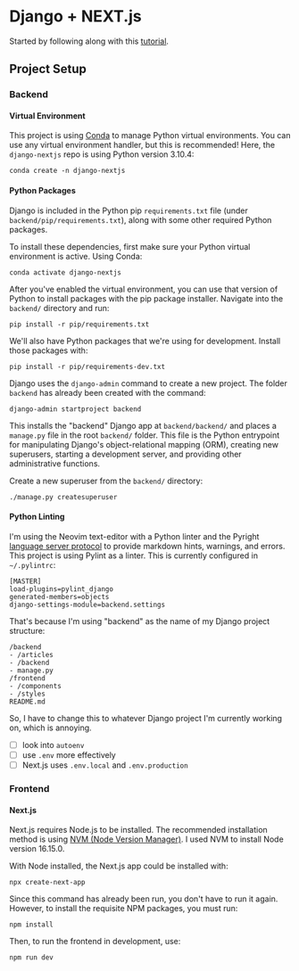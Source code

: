 # Django + NEXT.js

Started by following along with this [tutorial](https://www.youtube.com/watch?v=zS3vKMbsUfY).

## Project Setup

### Backend

#### Virtual Environment

This project is using [Conda](https://conda.io/projects/conda/en/latest/user-guide/tasks/manage-environments.html) to manage Python virtual environments. You can use any virtual environment handler, but this is recommended! Here, the `django-nextjs` repo is using Python version 3.10.4:

`conda create -n django-nextjs`

#### Python Packages

Django is included in the Python pip `requirements.txt` file (under `backend/pip/requirements.txt`), along with some other required Python packages.

To install these dependencies, first make sure your Python virtual environment is active. Using Conda:

`conda activate django-nextjs`

After you've enabled the virtual environment, you can use that version of Python to install packages with the pip package installer. Navigate into the `backend/` directory and run:

`pip install -r pip/requirements.txt`

We'll also have Python packages that we're using for development. Install those packages with:

`pip install -r pip/requirements-dev.txt`

Django uses the `django-admin` command to create a new project. The folder `backend` has already been created with the command:

`django-admin startproject backend`

This installs the "backend" Django app at `backend/backend/` and places a `manage.py` file in the root `backend/` folder. This file is the Python entrypoint for manipulating Django's object-relational mapping (ORM), creating new superusers, starting a development server, and providing other administrative functions.

Create a new superuser from the `backend/` directory:

`./manage.py createsuperuser`

#### Python Linting

I'm using the Neovim text-editor with a Python linter and the Pyright [language server protocol](https://microsoft.github.io/language-server-protocol/) to provide markdown hints, warnings, and errors. This project is using Pylint as a linter. This is currently configured in `~/.pylintrc`:

```
[MASTER]
load-plugins=pylint_django
generated-members=objects
django-settings-module=backend.settings
```

That's because I'm using "backend" as the name of my Django project structure:

```
/backend
- /articles
- /backend
- manage.py
/frontend
- /components
- /styles
README.md
```

So, I have to change this to whatever Django project I'm currently working on, which is annoying.
- [ ] look into `autoenv`
- [ ] use `.env` more effectively
- [ ] Next.js uses `.env.local` and `.env.production`

### Frontend

#### Next.js

Next.js requires Node.js to be installed. The recommended installation method is using [NVM (Node Version Manager)](https://github.com/nvm-sh/nvm). I used NVM to install Node version 16.15.0.

With Node installed, the Next.js app could be installed with:

`npx create-next-app`

Since this command has already been run, you don't have to run it again. However, to install the requisite NPM packages, you must run:

`npm install`

Then, to run the frontend in development, use:

`npm run dev`
